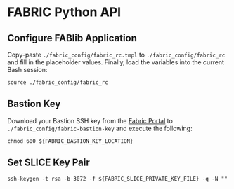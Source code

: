 # FABRIC Python API

## Configure FABlib Application

Copy-paste `./fabric_config/fabric_rc.tmpl` to `./fabric_config/fabric_rc` and fill in the placeholder values. Finally, load the variables into the current Bash session:

```shell
source ./fabric_config/fabric_rc
```

## Bastion Key

Download your Bastion SSH key from the [Fabric Portal](https://portal.fabric-testbed.net/experiments#sshKeys) to `./fabric_config/fabric-bastion-key` and execute the following:

```shell
chmod 600 ${FABRIC_BASTION_KEY_LOCATION}
```

## Set SLICE Key Pair

```shell
ssh-keygen -t rsa -b 3072 -f ${FABRIC_SLICE_PRIVATE_KEY_FILE} -q -N ""
```
